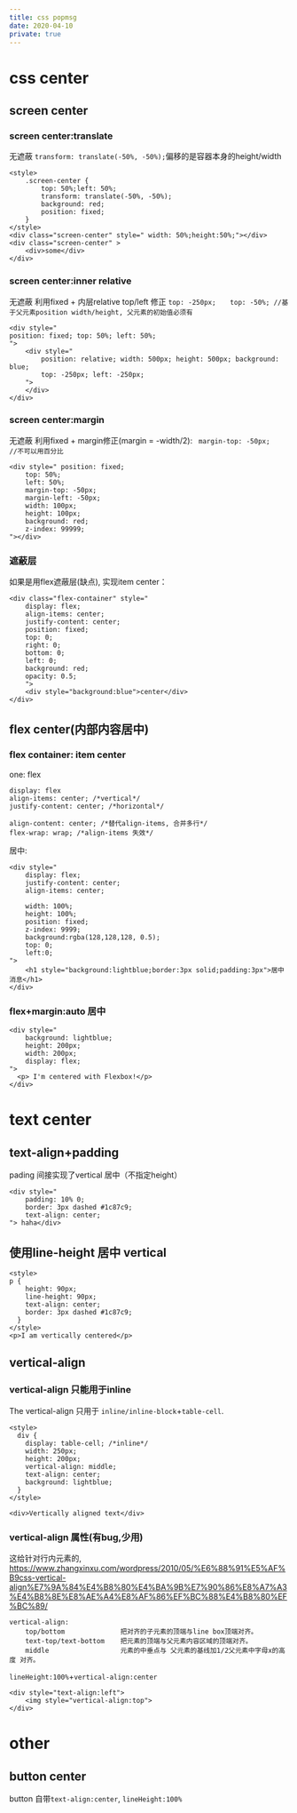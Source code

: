```yaml
---
title: css popmsg
date: 2020-04-10
private: true
---
```

# css center
## screen center
### screen center:translate 
无遮蔽
`transform: translate(-50%, -50%);`偏移的是容器本身的height/width

    <style> 
        .screen-center {
            top: 50%;left: 50%;
            transform: translate(-50%, -50%);
            background: red;
            position: fixed;
        }
    </style>
    <div class="screen-center" style=" width: 50%;height:50%;"></div>
    <div class="screen-center" >
        <div>some</div>
    </div>

### screen center:inner relative
无遮蔽
利用fixed + 内层relative top/left 修正
`top: -250px;	`
`top: -50%;	//基于父元素position width/height, 父元素的初始值必须有`

	<div style="
    position: fixed; top: 50%; left: 50%;
    ">
		<div style=" 
            position: relative; width: 500px; height: 500px; background: blue;
            top: -250px; left: -250px;
		">
		</div>
	</div>

### screen center:margin
无遮蔽
利用fixed + margin修正(margin = -width/2):
` margin-top: -50px;	//不可以用百分比`

	<div style=" position: fixed;
		top: 50%;
		left: 50%;
		margin-top: -50px;
		margin-left: -50px;
		width: 100px;
		height: 100px;
		background: red;
		z-index: 99999;
	"></div>

### 遮蔽层
如果是用flex遮蔽层(缺点), 实现item center：

    <div class="flex-container" style="
        display: flex;
        align-items: center;
        justify-content: center;
        position: fixed;
        top: 0;
        right: 0;
        bottom: 0;
        left: 0;
		background: red;
		opacity: 0.5;
		">
        <div style="background:blue">center</div>
    </div>

## flex center(内部内容居中)
### flex container: item center
one: flex 

    display: flex
    align-items: center; /*vertical*/
    justify-content: center; /*horizontal*/

    align-content: center; /*替代align-items, 合并多行*/
    flex-wrap: wrap; /*align-items 失效*/

居中:

    <div style="
        display: flex;
        justify-content: center;
        align-items: center; 

        width: 100%;
        height: 100%;
        position: fixed;
        z-index: 9999;
        background:rgba(128,128,128, 0.5);
        top: 0;
        left:0;
    ">
        <h1 style="background:lightblue;border:3px solid;padding:3px">居中消息</h1>
    </div>

### flex+margin:auto 居中 
    <div style="
        background: lightblue;
        height: 200px;
        width: 200px;
        display: flex;
    ">
      <p> I'm centered with Flexbox!</p>
    </div>


# text center
## text-align+padding
pading 间接实现了vertical 居中（不指定height）

    <div style="
        padding: 10% 0;
        border: 3px dashed #1c87c9;
        text-align: center;
    "> haha</div>

## 使用line-height 居中 vertical
    <style>
    p {
        height: 90px;
        line-height: 90px;
        text-align: center;
        border: 3px dashed #1c87c9;
      }
    </style>
    <p>I am vertically centered</p>

## vertical-align 
### vertical-align 只能用于inline
The vertical-align 只用于 `inline/inline-block`+`table-cell`.

    <style>
      div {
        display: table-cell; /*inline*/
        width: 250px;
        height: 200px;
        vertical-align: middle;
        text-align: center;
        background: lightblue;
      }
    </style>
 
    <div>Vertically aligned text</div>

### vertical-align 属性(有bug,少用)
这给针对行内元素的, https://www.zhangxinxu.com/wordpress/2010/05/%E6%88%91%E5%AF%B9css-vertical-align%E7%9A%84%E4%B8%80%E4%BA%9B%E7%90%86%E8%A7%A3%E4%B8%8E%E8%AE%A4%E8%AF%86%EF%BC%88%E4%B8%80%EF%BC%89/

    vertical-align: 
        top/bottom              把对齐的子元素的顶端与line box顶端对齐。
        text-top/text-bottom    把元素的顶端与父元素内容区域的顶端对齐。
        middle                  元素的中垂点与 父元素的基线加1/2父元素中字母x的高度 对齐。

 `lineHeight:100%`+`vertical-align:center`

    <div style="text-align:left">
        <img style="vertical-align:top">
    </div>

# other
## button center
button 自带`text-align:center`, `lineHeight:100%`
